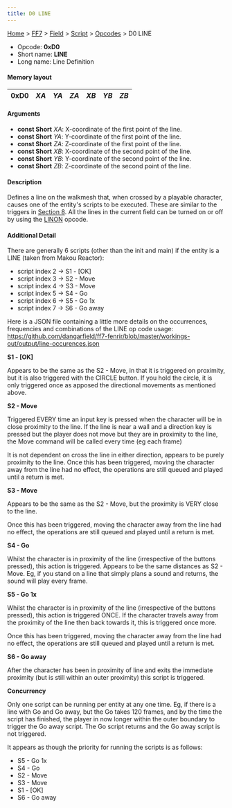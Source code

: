 ```yaml
---
title: D0 LINE
---
```


[Home](../../../../Main%20Page.md.md) > [FF7](../../../../FF7.md) > [Field](../../../Field.md) > [Script](../../Script.md) > [Opcodes](../Opcodes.md) > D0 LINE

-   Opcode: **0xD0**
-   Short name: **LINE**
-   Long name: Line Definition

#### Memory layout

| 0xD0 | *XA* | *YA* | *ZA* | *XB* | *YB* | *ZB* |
|------|------|------|------|------|------|------|

#### Arguments

-   **const Short** *XA*: X-coordinate of the first point of the line.
-   **const Short** *YA*: Y-coordinate of the first point of the line.
-   **const Short** *ZA*: Z-coordinate of the first point of the line.
-   **const Short** *XB*: X-coordinate of the second point of the line.
-   **const Short** *YB*: Y-coordinate of the second point of the line.
-   **const Short** *ZB*: Z-coordinate of the second point of the line.

#### Description

Defines a line on the walkmesh that, when crossed by a playable
character, causes one of the entity's scripts to be executed. These are
similar to the triggers in [Section 8][]. All the lines in the current
field can be turned on or off by using the [LINON][] opcode.

#### Additional Detail

There are generally 6 scripts (other than the init and main) if the
entity is a LINE (taken from Makou Reactor):

-   script index 2 -&gt; S1 - \[OK\]
-   script index 3 -&gt; S2 - Move
-   script index 4 -&gt; S3 - Move
-   script index 5 -&gt; S4 - Go
-   script index 6 -&gt; S5 - Go 1x
-   script index 7 -&gt; S6 - Go away

Here is a JSON file containing a little more details on the occurrences,
frequencies and combinations of the LINE op code usage:
<https://github.com/dangarfield/ff7-fenrir/blob/master/workings-out/output/line-occurences.json>

**S1 - \[OK\]**

Appears to be the same as the S2 - Move, in that it is triggered on
proximity, but it is also triggered with the CIRCLE button. If you hold
the circle, it is only triggered once as apposed the directional
movements as mentioned above.

**S2 - Move**

Triggered EVERY time an input key is pressed when the character will be
in close proximity to the line. If the line is near a wall and a
direction key is pressed but the player does not move but they are in
proximity to the line, the Move command will be called every time (eg
each frame)

It is not dependent on cross the line in either direction, appears to be
purely proximity to the line. Once this has been triggered, moving the
character away from the line had no effect, the operations are still
queued and played until a return is met.

**S3 - Move**

Appears to be the same as the S2 - Move, but the proximity is VERY close
to the line.

Once this has been triggered, moving the character away from the line
had no effect, the operations are still queued and played until a return
is met.

**S4 - Go**

Whilst the character is in proximity of the line (irrespective of the
buttons pressed), this action is triggered. Appears to be the same
distances as S2 - Move. Eg, if you stand on a line that simply plans a
sound and returns, the sound will play every frame.

**S5 - Go 1x**

Whilst the character is in proximity of the line (irrespective of the
buttons pressed), this action is triggered ONCE. If the character
travels away from the proximity of the line then back towards it, this
is triggered once more.

Once this has been triggered, moving the character away from the line
had no effect, the operations are still queued and played until a return
is met.

**S6 - Go away**

After the character has been in proximity of line and exits the
immediate proximity (but is still within an outer proximity) this script
is triggered.

**Concurrency**

Only one script can be running per entity at any one time. Eg, if there
is a line with Go and Go away, but the Go takes 120 frames, and by the
time the script has finished, the player in now longer within the outer
boundary to trigger the Go away script. The Go script returns and the Go
away script is not triggered.

It appears as though the priority for running the scripts is as follows:

-   S5 - Go 1x
-   S4 - Go
-   S2 - Move
-   S3 - Move
-   S1 - \[OK\]
-   S6 - Go away

  [Section 8]: ../../3D%20Related.md "wikilink"
  [LINON]: D1%20LINON.md "wikilink"
